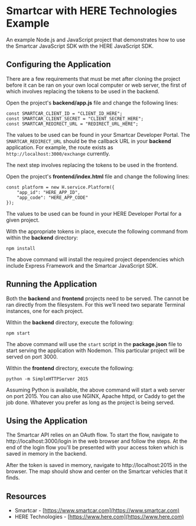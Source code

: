 # Smartcar with HERE Technologies Example

An example Node.js and JavaScript project that demonstrates how to use the Smartcar JavaScript SDK with the HERE JavaScript SDK.

## Configuring the Application

There are a few requirements that must be met after cloning the project before it can be ran on your own local computer or web server, the first of which involves replacing the tokens to be used in the backend.

Open the project's **backend/app.js** file and change the following lines:

```
const SMARTCAR_CLIENT_ID = "CLIENT_ID_HERE";
const SMARTCAR_CLIENT_SECRET = "CLIENT_SECRET_HERE";
const SMARTCAR_REDIRECT_URL = "REDIRECT_URL_HERE";
```

The values to be used can be found in your Smartcar Developer Portal. The `SMARTCAR_REDIRECT_URL` should be the callback URL in your **backend** application. For example, the route exists as `http://localhost:3000/exchange` currently.

The next step involves replacing the tokens to be used in the frontend.

Open the project's **frontend/index.html** file and change the following lines:

```
const platform = new H.service.Platform({
    "app_id": "HERE_APP_ID",
    "app_code": "HERE_APP_CODE"
});
```

The values to be used can be found in your HERE Developer Portal for a given project.

With the appropriate tokens in place, execute the following command from within the **backend** directory:

```
npm install
```

The above command will install the required project dependencies which include Express Framework and the Smartcar JavaScript SDK.

## Running the Application

Both the **backend** and **frontend** projects need to be served. The cannot be ran directly from the filesystem. For this we'll need two separate Terminal instances, one for each project.

Within the **backend** directory, execute the following:

```
npm start
```

The above command will use the `start` script in the **package.json** file to start serving the application with Nodemon. This particular project will be served on port 3000.

Within the **frontend** directory, execute the following:

```
python -m SimpleHTTPServer 2015
```

Assuming Python is available, the above command will start a web server on port 2015. You can also use NGINX, Apache httpd, or Caddy to get the job done. Whatever you prefer as long as the project is being served.

## Using the Application

The Smartcar API relies on an OAuth flow. To start the flow, navigate to http://localhost:3000/login in the web browser and follow the steps. At the end of the login flow you'll be presented with your access token which is saved in memory in the backend.

After the token is saved in memory, navigate to http://localhost:2015 in the browser. The map should show and center on the Smartcar vehicles that it finds.

## Resources

- Smartcar - [https://www.smartcar.com](https://www.smartcar.com)
- HERE Technologies - [https://www.here.com](https://www.here.com)